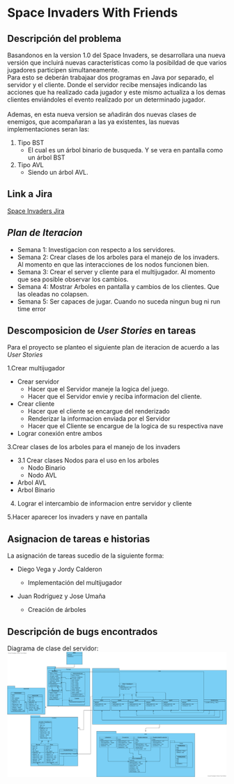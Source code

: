 # Space Invaders With Friends
## Descripción del problema
Basandonos en la version 1.0 del Space Invaders, se desarrollara una nueva versión que incluirá nuevas características como la posibildad de que varios jugadores participen simultaneamente.<br/>Para esto se deberán trabajaar dos programas en Java por separado, el servidor y el cliente. Donde el servidor recibe mensajes indicando las acciones que ha realizado cada jugador y este mismo actualiza a los demas clientes enviándoles el evento realizado por un determinado jugador.
<br/><br/>Ademas, en esta nueva version se añadirán dos nuevas clases de enemigos, que acompañaran a las ya existentes, las nuevas implementaciones seran las:
1. Tipo BST
   - El cual es un árbol binario de busqueda. Y se vera en pantalla como un árbol BST
2. Tipo AVL
   - Siendo un árbol AVL.
   


## Link a Jira
[Space Invaders Jira](https://diegovm02.atlassian.net/jira/software/projects/SI/boards/1)

## _Plan de Iteracion_


* Semana 1: Investigacion con respecto a los servidores.
* Semana 2: Crear clases de los arboles para el manejo de los invaders. Al momento en que las interacciones de los nodos funcionen bien.
* Semana 3: Crear el server y cliente para el multijugador. Al momento que sea posible observar los cambios.
* Semana 4: Mostrar Arboles en pantalla y cambios de los clientes. Que las oleadas no colapsen.
* Semana 5: Ser capaces de jugar. Cuando no suceda ningun bug ni run time error

## Descomposicion de  _User Stories_  en tareas
Para el proyecto se planteo el siguiente plan de iteracion de acuerdo a las *User Stories*

1.Crear multijugador
  - Crear servidor
    - Hacer que el Servidor maneje la logica del juego.
    - Hacer que el Servidor envie y reciba informacion del cliente.
  - Crear cliente
    - Hacer que el cliente se encargue del renderizado
    - Renderizar la informacion enviada por el Servidor
    - Hacer que el Cliente se encargue de la logica de su respectiva nave
  - Lograr conexión entre ambos

3.Crear clases de los arboles para el manejo de los invaders
  - 3.1 Crear clases Nodos para el uso en los arboles  
    - Nodo Binario
    - Nodo AVL
  - Arbol AVL
  - Arbol Binario

4. Lograr el intercambio de informacion entre servidor y cliente

5.Hacer aparecer los invaders y nave en pantalla

## Asignacion de tareas e historias
La asignación de tareas sucedio de la siguiente forma:

- Diego Vega y Jordy Calderon
    * Implementación del multijugador
    
- Juan Rodríguez y Jose Umaña
    * Creación de árboles
    
## Descripción de bugs encontrados

    
Diagrama de clase del servidor:
![alt text][logo1]

[logo1]: https://github.com/Devem02/Documentacion/raw/main/images/Diagrama.png "Logo Title Text 2"

